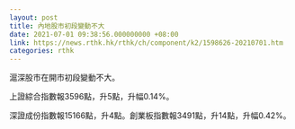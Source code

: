 ```yaml
---
layout: post
title: 內地股市初段變動不大
date: 2021-07-01 09:38:56.000000000 +08:00
link: https://news.rthk.hk/rthk/ch/component/k2/1598626-20210701.htm
categories: rthk
---
```


滬深股市在開市初段變動不大。

上證綜合指數報3596點，升5點，升幅0.14%。

深證成份指數報15166點，升4點。創業板指數報3491點，升14點，升幅0.42%。
